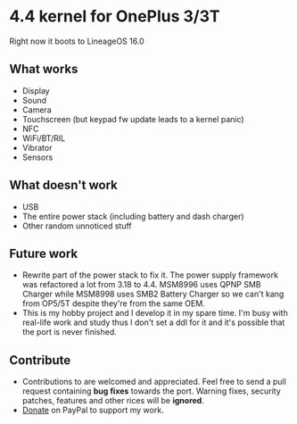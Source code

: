 4.4 kernel for OnePlus 3/3T
==========

Right now it boots to LineageOS 16.0

## What works

* Display
* Sound
* Camera
* Touchscreen (but keypad fw update leads to a kernel panic)
* NFC
* WiFi/BT/RIL
* Vibrator
* Sensors

## What doesn't work

* USB
* The entire power stack (including battery and dash charger)
* Other random unnoticed stuff

## Future work

* Rewrite part of the power stack to fix it. The power supply framework was refactored a lot from 3.18 to 4.4. MSM8996 uses QPNP SMB Charger while MSM8998 uses SMB2 Battery Charger so we can't kang from OP5/5T despite they're from the same OEM.
* This is my hobby project and I develop it in my spare time. I'm busy with real-life work and study thus I don't set a ddl for it and it's possible that the port is never finished.

## Contribute

* Contributions to are welcomed and appreciated. Feel free to send a pull request containing **bug fixes** towards the port. Warning fixes, security patches, features and other rices will be **ignored**.
* [Donate](https://www.paypal.me/dianlujitao) on PayPal to support my work.